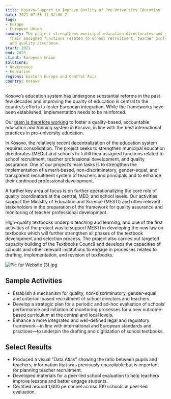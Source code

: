 ```yaml
---
title: Kosovo—Support to Improve Quality of Pre-University Education
date: 2021-07-08 11:52:00 Z
tags:
- Europe
- European Union
summary: The project strengthens municipal education directorates and schools to fulfill
  their assigned functions related to school recruitment, teacher professional development,
  and quality assurance.
start: 2021
end: 2025
client: European Union
solutions:
- Governance
- Education
regions: Eastern Europe and Central Asia
country: Kosovo
---
```


Kosovo’s education system has undergone substantial reforms in the past few decades and improving the quality of education is central to the country’s efforts to foster European integration. While the frameworks have been established, implementation needs to be reinforced.

Our [team is therefore working](https://www.facebook.com/profile.php?id=100076027996709) to foster a quality-based, accountable education and training system in Kosovo, in line with the best international practices in pre-university education.

In Kosovo, the relatively recent decentralization of the education system requires consolidation. The project seeks to strengthen municipal education directorates (MEDs) and schools to fulfill their assigned functions related to school recruitment, teacher professional development, and quality assurance. One of our project’s main tasks is to strengthen the implementation of a merit-based, non-discriminatory, gender-equal, and transparent recruitment system of teachers and principals and to enhance their continued professional development. 

A further key area of focus is on further operationalizing the core role of quality coordinators at the central, MED, and school levels. Our activities support the Ministry of Education and Science (MESTI) and other relevant stakeholders in the preparation of the framework for quality assurance and monitoring of teacher professional development. 

High-quality textbooks underpin teaching and learning, and one of the first activities of the project was to support MESTI in developing the new law on textbooks which will further strengthen all phases of the textbook development and selection process. The project also carries out targeted capacity building of the Textbooks Council and develops the capacities of schools and other relevant institutions to engage in processes related to drafting, implementation, and revision of textbooks.

![Pic for Website (3).jpg](/uploads/Pic%20for%20Website%20(3).jpg)

## Sample Activities
 
* Establish a mechanism for quality, non-discriminatory, gender-equal, and criterion-based recruitment of school directors and teachers.
* Develop a strategic plan for a periodic and ad-hoc evaluation of schools’ performance and initiation of monitoring processes for a new outcome-based curriculum at the central and local levels.
* Enhance a more integrated and well-defined legal and regulatory framework—in line with international and European standards and practices—to underpin the drafting and digitization of school textbooks.

## Select Results

* Produced a visual "Data Atlas" showing the ratio between pupils and teachers, information that was previously unavailable but is important for planning teacher recruitment. 
* Developed materials for a peer-led school evaluation to help teachers improve lessons and better engage students.
* Certified around 1,000 personnel across 100 schools in peer-led evaluation.